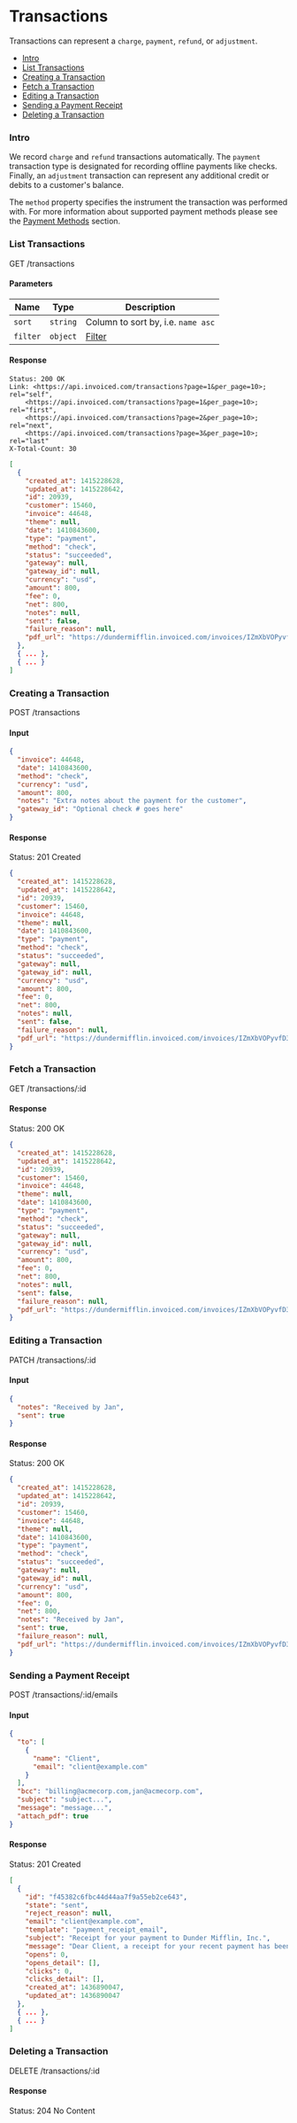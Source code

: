 Transactions
====

Transactions can represent a `charge`, `payment`, `refund`, or `adjustment`.

* [Intro](#intro)
* [List Transactions](#list-transactions)
* [Creating a Transaction](#creating-a-transaction)
* [Fetch a Transaction](#fetch-a-transaction)
* [Editing a Transaction](#editing-a-transaction)
* [Sending a Payment Receipt](#sending-a-payment-receipt)
* [Deleting a Transaction](#deleting-a-transaction)

### Intro

We record `charge` and `refund` transactions automatically. The `payment` transaction type is designated for recording offline payments like checks. Finally, an `adjustment` transaction can represent any additional credit or debits to a customer's balance.

The `method` property specifies the instrument the transaction was performed with. For more information about supported payment methods please see the [Payment Methods](PaymentMethods.md) section.

### List Transactions

  GET /transactions

#### Parameters

Name | Type | Description
-----|------|-------------
`sort`|`string`|Column to sort by, i.e. `name asc`
`filter`|`object`|[Filter](../README.md#filter)

#### Response

```
Status: 200 OK
Link: <https://api.invoiced.com/transactions?page=1&per_page=10>; rel="self",
    <https://api.invoiced.com/transactions?page=1&per_page=10>; rel="first",
    <https://api.invoiced.com/transactions?page=2&per_page=10>; rel="next",
    <https://api.invoiced.com/transactions?page=3&per_page=10>; rel="last"
X-Total-Count: 30
```

```json
[
  {
    "created_at": 1415228628,
    "updated_at": 1415228642,
    "id": 20939,
    "customer": 15460,
    "invoice": 44648,
    "theme": null,
    "date": 1410843600,
    "type": "payment",
    "method": "check",
    "status": "succeeded",
    "gateway": null,
    "gateway_id": null,
    "currency": "usd",
    "amount": 800,
    "fee": 0,
    "net": 800,
    "notes": null,
    "sent": false,
    "failure_reason": null,
    "pdf_url": "https://dundermifflin.invoiced.com/invoices/IZmXbVOPyvfD3GPBmyd6FwXY/20939/pdf"
  },
  { ... },
  { ... }
]
```

### Creating a Transaction

  POST /transactions

#### Input

```json
{
  "invoice": 44648,
  "date": 1410843600,
  "method": "check",
  "currency": "usd",
  "amount": 800,
  "notes": "Extra notes about the payment for the customer",
  "gateway_id": "Optional check # goes here"
}
```

#### Response

  Status: 201 Created

```json
{
  "created_at": 1415228628,
  "updated_at": 1415228642,
  "id": 20939,
  "customer": 15460,
  "invoice": 44648,
  "theme": null,
  "date": 1410843600,
  "type": "payment",
  "method": "check",
  "status": "succeeded",
  "gateway": null,
  "gateway_id": null,
  "currency": "usd",
  "amount": 800,
  "fee": 0,
  "net": 800,
  "notes": null,
  "sent": false,
  "failure_reason": null,
  "pdf_url": "https://dundermifflin.invoiced.com/invoices/IZmXbVOPyvfD3GPBmyd6FwXY/20939/pdf"
}
```

### Fetch a Transaction

  GET /transactions/:id

#### Response

  Status: 200 OK

```json
{
  "created_at": 1415228628,
  "updated_at": 1415228642,
  "id": 20939,
  "customer": 15460,
  "invoice": 44648,
  "theme": null,
  "date": 1410843600,
  "type": "payment",
  "method": "check",
  "status": "succeeded",
  "gateway": null,
  "gateway_id": null,
  "currency": "usd",
  "amount": 800,
  "fee": 0,
  "net": 800,
  "notes": null,
  "sent": false,
  "failure_reason": null,
  "pdf_url": "https://dundermifflin.invoiced.com/invoices/IZmXbVOPyvfD3GPBmyd6FwXY/20939/pdf"
}
```

### Editing a Transaction

  PATCH /transactions/:id

#### Input

```json
{
  "notes": "Received by Jan",
  "sent": true
}
```

#### Response

  Status: 200 OK

```json
{
  "created_at": 1415228628,
  "updated_at": 1415228642,
  "id": 20939,
  "customer": 15460,
  "invoice": 44648,
  "theme": null,
  "date": 1410843600,
  "type": "payment",
  "method": "check",
  "status": "succeeded",
  "gateway": null,
  "gateway_id": null,
  "currency": "usd",
  "amount": 800,
  "fee": 0,
  "net": 800,
  "notes": "Received by Jan",
  "sent": true,
  "failure_reason": null,
  "pdf_url": "https://dundermifflin.invoiced.com/invoices/IZmXbVOPyvfD3GPBmyd6FwXY/20939/pdf"
}
```

### Sending a Payment Receipt

  POST /transactions/:id/emails

#### Input

```json
{
  "to": [
    {
      "name": "Client",
      "email": "client@example.com"
    }
  ],
  "bcc": "billing@acmecorp.com,jan@acmecorp.com",
  "subject": "subject...",
  "message": "message...",
  "attach_pdf": true
}
```

#### Response

  Status: 201 Created

```json
[
  {
    "id": "f45382c6fbc44d44aa7f9a55eb2ce643",
    "state": "sent",
    "reject_reason": null,
    "email": "client@example.com",
    "template": "payment_receipt_email",
    "subject": "Receipt for your payment to Dunder Mifflin, Inc.",
    "message": "Dear Client, a receipt for your recent payment has been attached. Thank you!",
    "opens": 0,
    "opens_detail": [],
    "clicks": 0,
    "clicks_detail": [],
    "created_at": 1436890047,
    "updated_at": 1436890047
  },
  { ... },
  { ... }
]
```

### Deleting a Transaction

  DELETE /transactions/:id

#### Response

  Status: 204 No Content